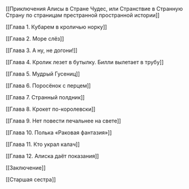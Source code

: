 [[Приключения Алисы в Стране Чудес, или Странствие в Странную Страну по страницам престранной пространной истории]]

[[Глава 1. Кубарем в кроличью норку]]

[[Глава 2. Море слёз]]

[[Глава 3. А ну, не догони!]]

[[Глава 4. Кролик лезет в бутылку. Билли вылетает в трубу]]

[[Глава 5. Мудрый Гусениц]]

[[Глава 6. Поросёнок с перцем]]

[[Глава 7. Странный полдник]]

[[Глава 8. Крокет по-королевски]]

[[Глава 9. Нет повести печальнее на свете]]

[[Глава 10. Полька «Раковая фантазия»]]

[[Глава 11. Кто украл калач]]

[[Глава 12. Алиска даёт показания]]

[[Заключение]]

[[Старшая сестра]]